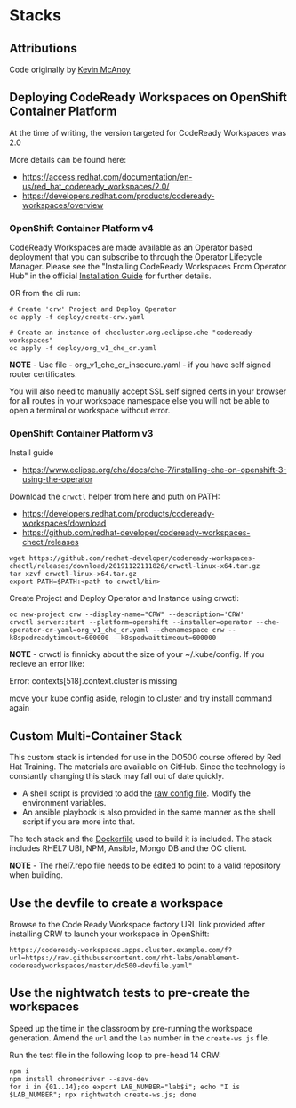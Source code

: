 # Stacks

## Attributions

Code originally by [Kevin McAnoy](https://github.com/mcanoy/ocp-examples/tree/master/codeready-workspaces)

## Deploying CodeReady Workspaces on OpenShift Container Platform

At the time of writing, the version targeted for CodeReady Workspaces was 2.0

More details can be found here:
- https://access.redhat.com/documentation/en-us/red_hat_codeready_workspaces/2.0/
- https://developers.redhat.com/products/codeready-workspaces/overview

### OpenShift Container Platform v4

CodeReady Workspaces are made available as an Operator based deployment that you can subscribe to through the Operator Lifecycle Manager. Please see the "Installing CodeReady Workspaces From Operator Hub" in the official [Installation Guide](https://access.redhat.com/documentation/en-us/red_hat_codeready_workspaces/2.0/html-single/installation_guide/index) for further details.

OR from the cli run:
```
# Create 'crw' Project and Deploy Operator
oc apply -f deploy/create-crw.yaml

# Create an instance of checluster.org.eclipse.che "codeready-workspaces"
oc apply -f deploy/org_v1_che_cr.yaml
```

<p class="tip">
<b>NOTE</b> - Use file - org_v1_che_cr_insecure.yaml - if you have self signed router certificates.
<p> You will also need to manually accept SSL self signed certs in your browser for all routes in your workspace namespace else you will not be able to open a terminal or workspace without error.</p>
</p>

### OpenShift Container Platform v3

Install guide
- https://www.eclipse.org/che/docs/che-7/installing-che-on-openshift-3-using-the-operator

Download the `crwctl` helper from here and puth on PATH:
- https://developers.redhat.com/products/codeready-workspaces/download
- https://github.com/redhat-developer/codeready-workspaces-chectl/releases

```
wget https://github.com/redhat-developer/codeready-workspaces-chectl/releases/download/20191122111826/crwctl-linux-x64.tar.gz
tar xzvf crwctl-linux-x64.tar.gz
export PATH=$PATH:<path to crwctl/bin>
```

Create Project and Deploy Operator and Instance using crwctl:
```
oc new-project crw --display-name="CRW" --description='CRW'
crwctl server:start --platform=openshift --installer=operator --che-operator-cr-yaml=org_v1_che_cr.yaml --chenamespace crw --k8spodreadytimeout=600000 --k8spodwaittimeout=600000
```

<p class="tip">
<b>NOTE</b> - crwctl is finnicky about the size of your ~/.kube/config. If you recieve an error like:
<p>Error: contexts[518].context.cluster is missing</p>
<p> move your kube config aside, relogin to cluster and try install command again
</p>

## Custom Multi-Container Stack

This custom stack is intended for use in the DO500 course offered by Red Hat Training. The materials are available on GitHub. Since the technology is constantly changing this stack may fall out of date quickly.

- A shell script is provided to add the [raw config file](do500-raw-config.json). Modify the environment variables.
- An ansible playbook is also provided in the same manner as the shell script if you are more into that.

The tech stack and the [Dockerfile](Dockerfile) used to build it is included. The stack includes RHEL7 UBI, NPM, Ansible, Mongo DB and the OC client.

<p class="tip">
<b>NOTE</b> - The rhel7.repo file needs to be edited to point to a valid repository when building.
</p>

## Use the devfile to create a workspace

Browse to the Code Ready Workspace factory URL link provided after installing CRW to launch your workspace in OpenShift:

```
https://codeready-workspaces.apps.cluster.example.com/f?url=https://raw.githubusercontent.com/rht-labs/enablement-codereadyworkspaces/master/do500-devfile.yaml"
```

## Use the nightwatch tests to pre-create the workspaces

Speed up the time in the classroom by pre-running the workspace generation. Amend the `url` and the `lab` number in the `create-ws.js` file.

Run the test file in the following loop to pre-head 14 CRW:

```
npm i
npm install chromedriver --save-dev
for i in {01..14};do export LAB_NUMBER="lab$i"; echo "I is $LAB_NUMBER"; npx nightwatch create-ws.js; done
```
